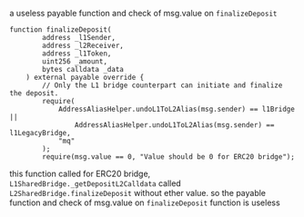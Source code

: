 a useless payable function and check of msg.value on ``finalizeDeposit``
```
function finalizeDeposit(
        address _l1Sender,
        address _l2Receiver,
        address _l1Token,
        uint256 _amount,
        bytes calldata _data
    ) external payable override {
        // Only the L1 bridge counterpart can initiate and finalize the deposit.
        require(
            AddressAliasHelper.undoL1ToL2Alias(msg.sender) == l1Bridge ||
                AddressAliasHelper.undoL1ToL2Alias(msg.sender) == l1LegacyBridge,
            "mq"
        );
        require(msg.value == 0, "Value should be 0 for ERC20 bridge");
```
this function called for ERC20 bridge, ``L1SharedBridge._getDepositL2Calldata`` called ``L2SharedBridge.finalizeDeposit`` without ether value.
so the payable function and check of msg.value on ``finalizeDeposit`` function is useless